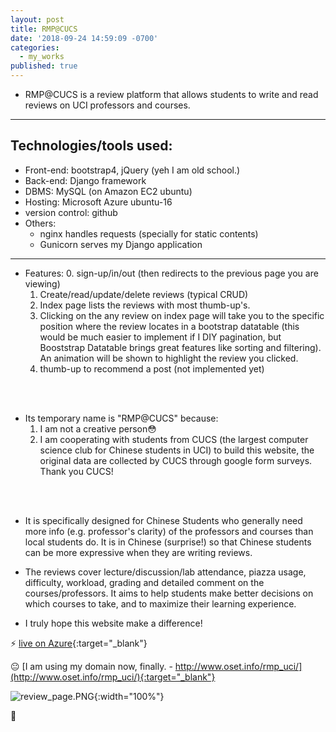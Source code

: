 ```yaml
---
layout: post
title: RMP@CUCS
date: '2018-09-24 14:59:09 -0700'
categories:
  - my_works
published: true
---
```


* RMP@CUCS is a review platform that allows students to write and read reviews on UCI professors and courses.

***
## Technologies/tools used:
* Front-end: bootstrap4, jQuery (yeh I am old school.)
* Back-end: Django framework
* DBMS: MySQL (on Amazon EC2 ubuntu)
* Hosting: Microsoft Azure ubuntu-16
* version control: github   
* Others:
  - nginx handles requests (specially for static contents)
  - Gunicorn serves my Django application


***

* Features:
	0. sign-up/in/out (then redirects to the previous page you are viewing)
	1. Create/read/update/delete reviews (typical CRUD)
    2. Index page lists the reviews with most thumb-up's.
    3. Clicking on the any review on index page will take you to the specific position where the review locates in a bootstrap datatable (this would be much easier to implement if I DIY pagination, but Booststrap Datatable brings great features like sorting and filtering). An animation will be shown to highlight the review you clicked.
    4. thumb-up to recommend a post (not implemented yet)
<br />
<br />

* Its temporary name is "RMP@CUCS" because:
  1. I am not a creative person:flushed:  
  2. I am cooperating with students from CUCS (the largest computer science club for Chinese students in UCI) to build this website, the original data are collected by CUCS through google form surveys. Thank you CUCS!
<br />
<br />

* It is specifically designed for Chinese Students who generally need more info (e.g. professor's clarity) of the professors and courses than local students do. It is in Chinese (surprise!) so that Chinese students can be more expressive when they are writing reviews. 


* The reviews cover lecture/discussion/lab attendance, piazza usage, difficulty, workload, grading and detailed comment on the courses/professors. It aims to help students make better decisions on which courses to take, and to maximize their learning experience.


* I truly hope this website make a difference!


:zap: [live on Azure](http://13.66.192.54/rmp_uci/){:target="_blank"}

:neutral_face: [I am using my domain now, finally. - http://www.oset.info/rmp_uci/](http://www.oset.info/rmp_uci/){:target="_blank"}

![review_page.PNG]({{site.baseurl}}/assets/img/review_page.PNG){:width="100%"}




:chicken:
